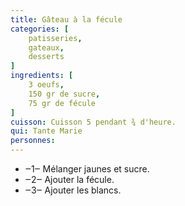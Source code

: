 ```yaml
---
title: Gâteau à la fécule
categories: [
    patisseries,
    gateaux,
    desserts
]
ingredients: [
    3 oeufs,
    150 gr de sucre,
    75 gr de fécule    
]
cuisson: Cuisson 5 pendant ¾ d'heure.
qui: Tante Marie
personnes: 
---
```


* ‒1‒ Mélanger jaunes et sucre.
* ‒2‒ Ajouter la fécule.
* ‒3‒ Ajouter les blancs.